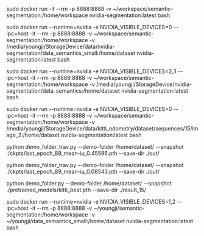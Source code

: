 sudo docker run -it --rm -p 8888:8888 -v ~/workspace/semantic-segmentation:/home/workspace nvidia-segmentation:latest bash

sudo docker run --runtime=nvidia -e NVIDIA_VISIBLE_DEVICES=0 --ipc=host -it --rm -p 8888:8888 -v ~/workspace/semantic-segmentation:/home/workspace -v /media/youngji/StorageDevice/data/nvidia-segmentation/data_semantics_small:/home/dataset  nvidia-segmentation:latest bash

sudo docker run --runtime=nvidia -e NVIDIA_VISIBLE_DEVICES=2,3 --ipc=host -it --rm -p 8888:8888 -v ~/workspace/semantic-segmentation:/home/workspace -v /media/youngji/StorageDevice/nvidia-segmentation/data_semantics:/home/dataset  nvidia-segmentation:latest bash

sudo docker run --runtime=nvidia -e NVIDIA_VISIBLE_DEVICES=0 --ipc=host -it --rm -p 8888:8888 -v ~/workspace/semantic-segmentation:/home/workspace -v /media/youngji/StorageDevice/data/kitti_odometry/dataset/sequences/15/image_2:/home/dataset  nvidia-segmentation:latest bash

python demo_folder_trav.py --demo-folder /home/dataset/ --snapshot ./ckpts/last_epoch_89_mean-iu_0.45596.pth --save-dir ./out/

python demo_folder_trav.py --demo-folder /home/dataset/ --snapshot ./ckpts/last_epoch_89_mean-iu_0.08543.pth --save-dir ./out/

python demo_folder.py --demo-folder /home/dataset/ --snapshot ./pretrained_models/kitti_best.pth --save-dir ./result_15/

sudo docker run --runtime=nvidia -e NVIDIA_VISIBLE_DEVICES=1,2 --ipc=host -it --rm -p 8888:8888 -v ~/youngji/semantic-segmentation:/home/workspace -v ~/youngji/data_semantics_small:/home/dataset  nvidia-segmentation:latest bash
